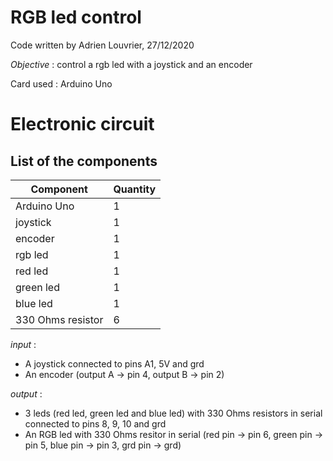 # **RGB led control**

Code written by Adrien Louvrier, 27/12/2020

*Objective* : control a rgb led with a joystick and an encoder

Card used : Arduino Uno

# Electronic circuit

## **List of the components**

Component | Quantity 
----------|----------
Arduino Uno | 1
joystick | 1
encoder | 1
rgb led | 1
red led | 1
green led | 1
blue led | 1
330 Ohms resistor | 6

*input* : 
 - A joystick connected to pins A1, 5V and grd
 - An encoder (output A -> pin 4, output B -> pin 2)

*output* : 
 - 3 leds (red led, green led and blue led) with 330 Ohms resistors in serial connected to pins 8, 9, 10 and grd
 - An RGB led with 330 Ohms resitor in serial (red pin -> pin 6, green pin -> pin 5, blue pin -> pin 3, grd pin -> grd)